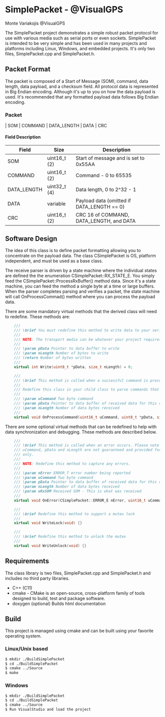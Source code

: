 # SimplePacket - @VisualGPS
Monte Variakojis @VisualGPS

The SimplePacket project demonstrates a simple robust packet protocol for use with various media such as serial ports or even sockets. SimplePacket is intended to be very simple and has been used in many projects and platforms including Linux, Windows, and embedded projects. It's only two files, SimplePacket.cpp and SimplePacket.h.

## Packet Format

The packet is composed of a Start of Message (SOM), command, data length, data payload, and a checksum field. All protocol data is represented in Big Endian encoding. Although it's up to you on how the data payload is used. It's recommended that any formatted payload data follows Big Endian encoding.

### Packet
| SOM | COMMAND | DATA_LENGTH | DATA | CRC

#### Field Description

| Field       | Size          | Description                                             |
| ----------- | ------------- | ------------------------------------------------------- |
| SOM         | uint16_t (2)  | Start of message and is set to 0x55AA                   |
| COMMAND     | uint16_t (2)  | Command - 0 to 65535                                    |
| DATA_LENGTH | uint32_t (4)  | Data length, 0 to 2^32 - 1                              |
| DATA        | variable      | Payload data (omitted if DATA_LENGTH == 0)              |
| CRC         | uint16_t (2)  | CRC 16 of COMMAND, DATA_LENGTH, and DATA                |

## Software Design

The idea of this class is to define packet formatting allowing you to concentrate on the payload data. The class CSimplePacket is OS, platform independent, and must be used as a base class. 

The receive parser is driven by a state machine where the individual states are defined the the enumeration CSimplePacket::RX_STATE_E. You simply feed the CSimplePacket::ProcessRxBuffer() method data. Since it's a state machine, you can feed the method a single byte at a time or large buffers. When the parser completes parsing and verifies a packet, the state machine will call OnProcessCommad() method where you can process the payload data.

There are some mandatory virtual methods that the derived class will need to redefine. These methods are:

```cpp
    ///
    /// \brief You must redefine this method to write data to your serial media.
    ///
    /// NOTE: The transport media can be whatever your project requires.
    ///
    /// \param pData Pointer to data buffer to write
    /// \param nLength Number of bytes to write
    /// \return Number of bytes written
    ///
    virtual int Write(uint8_t *pData, size_t nLength) = 0;

    ///
    /// \brief This method is called when a successful command is processed
    ///
    /// Redefine this class in your child class to parse commands that you have defined.
    ///
    /// \param uCommand Two byte command
    /// \param pData Pointer to data buffer of received data for this command
    /// \param nLength Number of data bytes received
    ///
    virtual void OnProcessCommand(uint16_t uCommand, uint8_t *pData, size_t nLength) = 0;
```

There are some optional virtual methods that can be redefined to help with data synchronization and debugging. These methods are described below.

```cpp
    ///
    /// \brief This method is called when an error occurs. Please note that
    /// uCommand, pData and nLength are not guaranteed and provided for debugging reference
    /// only.
    ///
    /// NOTE: Redefine this method to capture any errors.
    ///
    /// \param nError ERROR_T error number being reported
    /// \param uCommand Two byte command
    /// \param pData Pointer to data buffer of received data for this command
    /// \param nLength Number of data bytes received
    /// \param uRxSOM Received SOM - This is what was received
    ///
    virtual void OnError(CSimplePacket::ERROR_E nError, uint16_t uCommand, uint8_t *pData, size_t nLength, uint16_t uRxSOM){}

    ///
    /// \brief Redefine this method to support a mutex lock
    ///
    virtual void WriteLock(void) {}

    ///
    /// \brief Redefine this method to unlock the mutex
    ///
    virtual void WriteUnlock(void) {}
``` 

## Requirements

The class library is two files, SimplePacket.cpp and SimplePacket.h and includes no third party libraries.

  - C++ (C11)
  - cmake - CMake is an open-source, cross-platform family of tools designed to build, test and package software. 
  - doxygen (optional) Builds html documentation

## Build

This project is managed using cmake and can be built using your favorite operating system.

### Linux/Unix based

```bash
$ mkdir ./BuildSimplePacket
$ cd ./BuildSimplePacket
$ cmake ../Source
$ make
```

### Windows

```bash
$ mkdir ./BuildSimplePacket
$ cd ./BuildSimplePacket
$ cmake ../Source
$ Run VisualStudio and load the project
```


